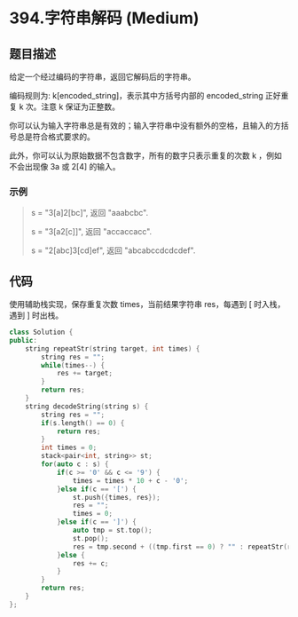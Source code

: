 # 394.字符串解码 (Medium)

## 题目描述

给定一个经过编码的字符串，返回它解码后的字符串。

编码规则为: k[encoded_string]，表示其中方括号内部的 encoded_string 正好重复 k 次。注意 k 保证为正整数。

你可以认为输入字符串总是有效的；输入字符串中没有额外的空格，且输入的方括号总是符合格式要求的。

此外，你可以认为原始数据不包含数字，所有的数字只表示重复的次数 k ，例如不会出现像 3a 或 2[4] 的输入。

### 示例

> s = "3[a]2[bc]", 返回 "aaabcbc".
> 
> s = "3[a2[c]]", 返回 "accaccacc".
> 
> s = "2[abc]3[cd]ef", 返回 "abcabccdcdcdef".

## 代码

使用辅助栈实现，保存重复次数 times，当前结果字符串 res，每遇到 [ 时入栈，遇到 ] 时出栈。

```c++ tab="栈"
class Solution {
public:
    string repeatStr(string target, int times) {
        string res = "";
        while(times--) {
            res += target;
        }
        return res;
    }
    string decodeString(string s) {
        string res = "";
        if(s.length() == 0) {
            return res;
        }
        int times = 0;
        stack<pair<int, string>> st;
        for(auto c : s) {
            if(c >= '0' && c <= '9') {
                times = times * 10 + c - '0';
            }else if(c == '[') {
                st.push({times, res});
                res = "";
                times = 0;
            }else if(c == ']') {
                auto tmp = st.top();
                st.pop();
                res = tmp.second + ((tmp.first == 0) ? "" : repeatStr(res, tmp.first));
            }else {
                res += c;
            }
        }
        return res;
    }
};
```